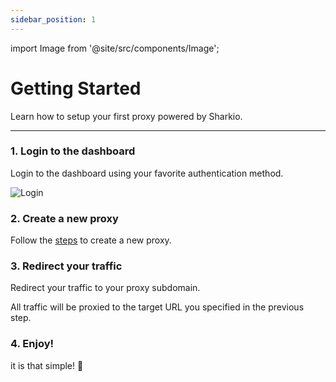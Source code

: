 ```yaml
---
sidebar_position: 1
---
```


import Image from '@site/src/components/Image';

# Getting Started

Learn how to setup your first proxy powered by Sharkio.

___

### 1. Login to the dashboard

Login to the dashboard using your favorite authentication method.

<Image
  src="/img/docs/login-page.png"
  alt="Login"
  width={500}
  height={300}
  />


### 2. Create a new proxy

Follow the [steps](/docs/proxy/Create%20a%20proxy) to create a new proxy. 


### 3. Redirect your traffic

Redirect your traffic to your proxy subdomain. 

All traffic will be proxied to the target URL you specified in the previous step.

### 4. Enjoy!

it is that simple! 🎉
